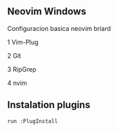 ## Neovim Windows

Configuracion basica neovim briard

1 Vim-Plug

2 Git

3 RipGrep

4 nvim 

## Instalation plugins

    run :PlugInstall